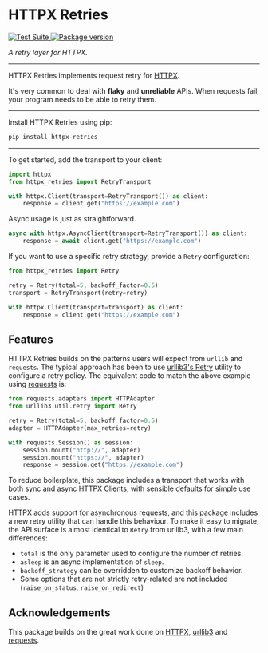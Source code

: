 # HTTPX Retries


<p>
<a href="https://github.com/will-ockmore/httpx-retry/actions">
    <img src="https://github.com/will-ockmore/httpx-retry/workflows/Test%20Suite/badge.svg" alt="Test Suite">
</a>
<a href="https://pypi.org/project/httpx-retries/">
    <img src="https://badge.fury.io/py/httpx-retries.svg" alt="Package version">
</a>
</p>

<!-- badges-end -->

<em>A retry layer for HTTPX.</em>


---

HTTPX Retries implements request retry for [HTTPX](https://www.python-httpx.org/).

It's very common to deal with **flaky** and **unreliable** APIs. When requests fail, your program needs to be able
to retry them.

---

Install HTTPX Retries using pip:

``` bash
pip install httpx-retries
```

---

To get started, add the transport to your client:

``` python
import httpx
from httpx_retries import RetryTransport

with httpx.Client(transport=RetryTransport()) as client:
    response = client.get("https://example.com")
```

Async usage is just as straightforward.

``` python
async with httpx.AsyncClient(transport=RetryTransport()) as client:
    response = await client.get("https://example.com")
```

If you want to use a specific retry strategy, provide a `Retry` configuration:

``` python
from httpx_retries import Retry

retry = Retry(total=5, backoff_factor=0.5)
transport = RetryTransport(retry=retry)

with httpx.Client(transport=transport) as client:
    response = client.get("https://example.com")
```

## Features

HTTPX Retries builds on the patterns users will expect from `urllib` and `requests`. The typical approach has been
to use [urllib3's Retry](https://urllib3.readthedocs.io/en/latest/reference/urllib3.util.html#urllib3.util.Retry)
utility to configure a retry policy. The equivalent code to match the above example using
[requests](https://requests.readthedocs.io/en/latest/) is:

``` python
from requests.adapters import HTTPAdapter
from urllib3.util.retry import Retry

retry = Retry(total=5, backoff_factor=0.5)
adapter = HTTPAdapter(max_retries=retry)

with requests.Session() as session:
    session.mount("http://", adapter)
    session.mount("https://", adapter)
    response = session.get("https://example.com")
```

To reduce boilerplate, this package includes a transport that works with both sync and async HTTPX Clients, with
sensible defaults for simple use cases.

HTTPX adds support for asynchronous requests, and this package includes a new retry utility that can handle this
behaviour.
To make it easy to migrate, the API surface is almost identical to `Retry` from urllib3, with a few main differences:

- `total` is the only parameter used to configure the number of retries.
- `asleep` is an async implementation of `sleep`.
- `backoff_strategy` can be overridden to customize backoff behavior.
- Some options that are not strictly retry-related are not included (`raise_on_status`, `raise_on_redirect`)

## Acknowledgements

This package builds on the great work done on [HTTPX](https://www.python-httpx.org/), [urllib3](https://urllib3.readthedocs.io/en/stable/) and [requests](https://requests.readthedocs.io/en/latest/).

